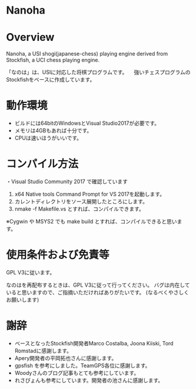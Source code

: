 Nanoha
===

# Overview

Nanoha, a USI shogi(japanese-chess) playing engine derived from Stockfish, a UCI chess playing engine.

「なのは」は、USIに対応した将棋プログラムです。
　強いチェスプログラムのStockfishをベースに作成しています。

# 動作環境
* ビルドには64bitのWindowsとVisual Studio2017が必要です。
* メモリは4GBもあれば十分です。
* CPUは速いほうがいいです。

# コンパイル方法
・Visual Studio Community 2017 で確認しています

  1. x64 Native tools Command Prompt for VS 2017を起動します。
  2. カレントディレクトリをソース展開したところにします。
  3. nmake -f Makefile.vs とすれば、コンパイルできます。

  ※Cygwin や MSYS2 でも make build とすれば、コンパイルできると思います。

# 使用条件および免責等
GPL V3に従います。

なのはを再配布するときは、GPL V3に従って行ってください。 
バグは内在していると思いますので、ご指摘いただければありがたいです。
 (なるべくやさしくお願いします)

# 謝辞
* ベースとなったStockfish開発者Marco Costalba, Joona Kiiski, Tord Romstadに感謝します。
* Apery開発者の平岡拓也さんに感謝します。
* gpsfish を参考にしました。TeamGPS各位に感謝します。
* Woodyさんのブログ記事もとても参考にしています。
* れさぴょんも参考にしています。開発者の池さんに感謝します。

